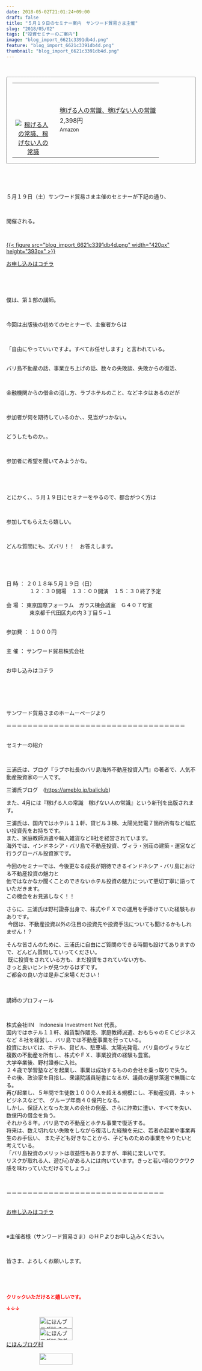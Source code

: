 ```yaml
---
date: 2018-05-02T21:01:24+09:00
draft: false
title: "５月１９日のセミナー案内　サンワード貿易さま主催"
slug: "2018/05/02"
tags: ["投資セミナーのご案内"]
image: "blog_import_6621c3391db4d.png"
feature: "blog_import_6621c3391db4d.png"
thumbnail: "blog_import_6621c3391db4d.png"
---
```

<p> </p><div contenteditable="false" style="border:1px dotted;padding:15px;border-radius:4px;"><table border="0" cellpadding="0" cellspacing="0" style="margin:0;table-layout:fixed;" width="100%">	<tbody width="100%">		<tr>			<td aligin="center" style="vertical-align:middle;" width="95"><span style="display:block;text-align:center;"><a href="affiliate.do?affiliateId=37155003" alt0="BlogAffiliate" target="_blank" rel="nofollow"><img alt="稼げる人の常識、稼げない人の常識" border="0" data-img="affiliate" src="data:image/svg+xml;charset=utf-8,%3Csvg%20xmlns%3D%22http%3A%2F%2Fwww.w3.org%2F2000%2Fsvg%22%20title%3D%22Placeholder%20for%20Images%22%20role%3D%22presentation%22%20viewBox%3D%220%200%201%201%22%20%2F%3E" style="max-width:95px;vertical-align:middle;margin:0;" data-src="https://images-fe.ssl-images-amazon.com/images/I/51Ft8zEBpkL._SL160_.jpg"/><noscript><img alt="稼げる人の常識、稼げない人の常識" border="0" data-img="affiliate" src="https://images-fe.ssl-images-amazon.com/images/I/51Ft8zEBpkL._SL160_.jpg" style="max-width:95px;vertical-align:middle;margin:0;"></noscript></a></span></td>			<td style="line-height:1.5;padding-left:15px;vertical-align:middle;"><a href="affiliate.do?affiliateId=37155003" alt0="BlogAffiliate" target="_blank" rel="nofollow">稼げる人の常識、稼げない人の常識</a>			<div style="padding: 3px 0;">2,398円</div>			<div style="font-size:0.83em;">Amazon</div></td>		</tr>	</tbody></table></div><p> </p><p> </p><p>５月１９日（土）サンワード貿易さま主催のセミナーが下記の通り、</p><p> </p><p>開催される。</p><p> </p><p><a href="blog_import_6621c3391db4d.png">{{< figure src="blog_import_6621c3391db4d.png" width="420px" height="393px" >}}</a></p><p><span style="text-decoration: underline;"><a href="19_ek" target="_blank">お申し込みはコチラ</a></span></p><p> </p><p> </p><p>僕は、第１部の講師。</p><p> </p><p>今回は出版後の初めてのセミナーで、主催者からは</p><p> </p><p>「自由にやっていいですよ。すべてお任せします」と言われている。</p><p><br/>バリ島不動産の話、事業立ち上げの話、数々の失敗談、失敗からの復活、</p><p> </p><p>金融機関からの借金の消し方、ラブホテルのこと、などネタはあるのだが</p><p> </p><p>参加者が何を期待しているのか、、見当がつかない。</p><p><br/>どうしたものか。。</p><p> </p><p>参加者に希望を聞いてみようかな。</p><p> </p><p> </p><p>とにかく、、５月１９日にセミナーをやるので、都合がつく方は</p><p> </p><p>参加してもらえたら嬉しい。</p><p> </p><p>どんな質問にも、ズバリ！！　お答えします。</p><p><br/> </p><p><br/>日 時 ： ２０１８年５月１９日（日）<br/> 　　　    １２：３０開場　１３：００開演　１５：３０終了予定<br/> <br/>会 場 ： 東京国際フォーラム　ガラス棟会議室　Ｇ４０７号室<br/> 　　　    東京都千代田区丸の内３丁目５−１</p><p><br/>参加費 ： １０００円<br/> </p><p>主 催 ： サンワード貿易株式会社</p><p><br/>お申し込みはコチラ</p><p> </p><p> </p><p><br/>サンワード貿易さまのホームーぺージより</p><p>＝＝＝＝＝＝＝＝＝＝＝＝＝＝＝＝＝＝＝＝＝＝＝＝＝＝＝＝＝＝＝＝＝＝</p><p><br/>セミナーの紹介</p><p> </p><p>三浦氏は、ブログ『ラブホ社長のバリ島海外不動産投資入門』の著者で、人気不動産投資家の一人です。</p><p>三浦氏ブログ　(<a href="baliclub">https://ameblo.jp/baliclub</a>)</p><p>また、4月には『稼げる人の常識　稼げない人の常識』という新刊を出版されます。</p><p>三浦氏は、国内ではホテル１１軒、貸ビル３棟、太陽光発電７箇所所有など幅広い投資先をお持ちです。<br/>また、家庭教師派遣や輸入雑貨など8社を経営されています。<br/>海外では、インドネシア・バリ島で不動産投資、ヴィラ・別荘の建築・運営など行うグローバル投資家です。</p><p>今回のセミナーでは、今後更なる成長が期待できるインドネシア・バリ島における不動産投資の魅力と<br/>他ではなかなか聞くことのできないホテル投資の魅力について懇切丁寧に語っていただきます。<br/>この機会をお見逃しなく！！</p><p>さらに、三浦氏は野村證券出身で、株式やＦＸでの運用を手掛けていた経験もおありです。<br/> 今回は、不動産投資以外の注目の投資先や投資手法についても聞けるかもしれません！？</p><p>そんな皆さんのために、三浦氏に自由にご質問のできる時間も設けてありますので、どんどん質問していってください。<br/> 既に投資をされている方も、まだ投資をされていない方も、<br/>きっと良いヒントが見つかるはずです。<br/>ご都合の良い方は是非ご来場ください！<br/> </p><p><br/>講師のプロフィール</p><p> </p><p>株式会社IIN　Indonesia Investment Net 代表。<br/>国内ではホテル１１軒、雑貨製作販売、家庭教師派遣、おもちゃのＥＣビジネスなど ８社を経営し、バリ島では不動産事業を行っている。<br/>投資においては、ホテル、貸ビル、駐車場、太陽光発電、バリ島のヴィラなど 複数の不動産を所有し、株式やＦＸ、事業投資の経験も豊富。<br/>大学卒業後、野村證券に入社。<br/>２４歳で学習塾などを起業し、事業は成功するものの会社を乗っ取りで失う。<br/>その後、政治家を目指し、衆議院議員秘書になるが、議員の選挙落選で無職になる。<br/>再び起業し、５年間で生徒数１０００人を超える規模にし、不動産投資、ネットビジネスなどで、 グループ年商４０億円となる。<br/>しかし、保証人となった友人の会社の倒産、さらに詐欺に遭い、すべてを失い、数億円の借金を負う。<br/>それから８年。バリ島での不動産とホテル事業で復活する。<br/>将来は、数え切れない失敗をしながら復活した経験を元に、若者の起業や事業再生のお手伝い、 また子ども好きなことから、子どものための事業をやりたいと考えている。<br/>「バリ島投資のメリットは収益性もありますが、単純に楽しいです。<br/>リスクが取れる人、遊び心がある人には向いています。きっと若い頃のワクワク感を味わっていただけるでしょう。」 </p><p> </p><p>＝＝＝＝＝＝＝＝＝＝＝＝＝＝＝＝＝＝＝＝＝＝＝＝＝＝＝＝＝＝</p><p><br/><span style="text-decoration: underline;"><a href="19_ek" target="_blank">お申し込みはコチラ</a></span></p><p> </p><p>※主催者様（サンワード貿易さま）のＨＰよりお申し込みください。</p><p> </p><p>皆さま、よろしくお願いします。</p><p> </p><p> </p><p><font color="#ff0000" size="2"><strong>クリックいただけると嬉しいです。</strong></font></p><p><font color="#ff0000" size="2"><strong>↓↓↓</strong></font></p><p><a href="ranking.html?p_cid=01260127" id="&amp;blogmura_banner" target="_blank"><img alt="にほんブログ村 その他生活ブログ 不動産投資へ" border="0" height="31" src="data:image/svg+xml;charset=utf-8,%3Csvg%20xmlns%3D%22http%3A%2F%2Fwww.w3.org%2F2000%2Fsvg%22%20title%3D%22Placeholder%20for%20Images%22%20role%3D%22presentation%22%20viewBox%3D%220%200%2088%2031%22%20%2F%3E" width="88" data-src="https://img-proxy.blog-video.jp/images?url=http%3A%2F%2Flife.blogmura.com%2Fhudousantoushi%2Fimg%2Fhudousantoushi88_31.gif" style="aspect-ratio: auto 88 / 31;"/><noscript><img alt="にほんブログ村 その他生活ブログ 不動産投資へ" border="0" height="31" src="https://img-proxy.blog-video.jp/images?url=http%3A%2F%2Flife.blogmura.com%2Fhudousantoushi%2Fimg%2Fhudousantoushi88_31.gif" width="88"></noscript></a><br/><a href="ranking.html?p_cid=01260127" target="_blank"><img alt="にほんブログ村 海外生活ブログ バリ島情報へ" border="0" height="31" src="data:image/svg+xml;charset=utf-8,%3Csvg%20xmlns%3D%22http%3A%2F%2Fwww.w3.org%2F2000%2Fsvg%22%20title%3D%22Placeholder%20for%20Images%22%20role%3D%22presentation%22%20viewBox%3D%220%200%2088%2031%22%20%2F%3E" width="88" data-src="https://img-proxy.blog-video.jp/images?url=http%3A%2F%2Foverseas.blogmura.com%2Fbali%2Fimg%2Fbali88_31.gif" style="aspect-ratio: auto 88 / 31;"/><noscript><img alt="にほんブログ村 海外生活ブログ バリ島情報へ" border="0" height="31" src="https://img-proxy.blog-video.jp/images?url=http%3A%2F%2Foverseas.blogmura.com%2Fbali%2Fimg%2Fbali88_31.gif" width="88"></noscript></a><br/><a href="ranking.html?p_cid=01260127" target="_blank">にほんブログ村</a></p><p><a href="link.php?1804582" title="人気ブログランキングへ"><img border="0" height="31" src="data:image/svg+xml;charset=utf-8,%3Csvg%20xmlns%3D%22http%3A%2F%2Fwww.w3.org%2F2000%2Fsvg%22%20title%3D%22Placeholder%20for%20Images%22%20role%3D%22presentation%22%20viewBox%3D%220%200%2088%2031%22%20%2F%3E" width="88" data-src="https://blog.with2.net/img/banner/banner_22.gif" style="aspect-ratio: auto 88 / 31;"/><noscript><img border="0" height="31" src="https://blog.with2.net/img/banner/banner_22.gif" width="88"></noscript></a></p><p> </p>

